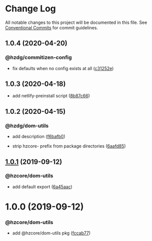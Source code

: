 # Change Log

All notable changes to this project will be documented in this file.
See [Conventional Commits](https://conventionalcommits.org) for commit guidelines.

## 1.0.4 (2020-04-20)


### @hzdg/commitizen-config

* fix defaults when no config exists at all ([c31252e](https://github.com/hzdg/hz-core/commit/c31252e))


## 1.0.3 (2020-04-18)


* add netlify-preinstall script ([8b87c66](https://github.com/hzdg/hz-core/commit/8b87c66))


## 1.0.2 (2020-04-15)


### @hzdg/dom-utils

* add description ([f6bafb0](https://github.com/hzdg/hz-core/commit/f6bafb0))

* strip hzcore- prefix from package directories ([6aafd85](https://github.com/hzdg/hz-core/commit/6aafd85))


## [1.0.1](https://github.com/hzdg/hz-core/compare/@hzcore/dom-utils@1.0.0...@hzcore/dom-utils@1.0.1) (2019-09-12)


### @hzcore/dom-utils

* add default export ([6a45aac](https://github.com/hzdg/hz-core/commit/6a45aac))


# 1.0.0 (2019-09-12)


### @hzcore/dom-utils

* add @hzcore/dom-utils pkg ([fccab77](https://github.com/hzdg/hz-core/commit/fccab77))
